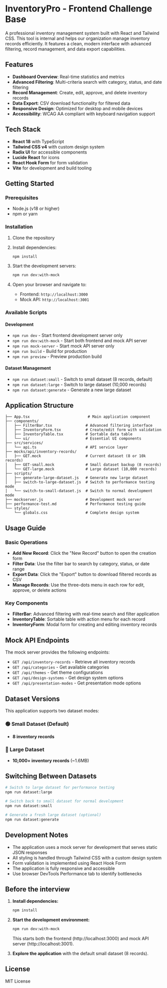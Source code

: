 # InventoryPro - Frontend Challenge Base

A professional inventory management system built with React and Tailwind CSS. This tool is internal and helps our organization manage inventory records efficiently. It features a clean, modern interface with advanced filtering, record management, and data export capabilities.

## Features

- **Dashboard Overview**: Real-time statistics and metrics
- **Advanced Filtering**: Multi-criteria search with category, status, and date filtering
- **Record Management**: Create, edit, approve, and delete inventory records
- **Data Export**: CSV download functionality for filtered data
- **Responsive Design**: Optimized for desktop and mobile devices
- **Accessibility**: WCAG AA compliant with keyboard navigation support

## Tech Stack

- **React 18** with TypeScript
- **Tailwind CSS v4** with custom design system
- **Radix UI** for accessible components
- **Lucide React** for icons
- **React Hook Form** for form validation
- **Vite** for development and build tooling

## Getting Started

### Prerequisites

- Node.js (v18 or higher)
- npm or yarn

### Installation

1. Clone the repository
2. Install dependencies:
   ```bash
   npm install
   ```

3. Start the development servers:
   ```bash
   npm run dev:with-mock
   ```

4. Open your browser and navigate to:
   - Frontend: `http://localhost:3000`
   - Mock API: `http://localhost:3001`

### Available Scripts

#### Development
- `npm run dev` - Start frontend development server only
- `npm run dev:with-mock` - Start both frontend and mock API server
- `npm run mock-server` - Start mock API server only  
- `npm run build` - Build for production
- `npm run preview` - Preview production build

#### Dataset Management
- `npm run dataset:small` - Switch to small dataset (8 records, default)
- `npm run dataset:large` - Switch to large dataset (10,000 records)
- `npm run dataset:generate` - Generate a new large dataset

## Application Structure

```
├── App.tsx                          # Main application component
├── components/
│   ├── FilterBar.tsx               # Advanced filtering interface
│   ├── InventoryForm.tsx           # Create/edit form with validation
│   ├── InventoryTable.tsx          # Sortable data table
│   └── ui/                         # Essential UI components
├── src/services/
│   └── api.ts                      # API service layer
├── mocks/api/inventory-records/
│   ├── GET.mock                    # Current dataset (8 or 10k records)
│   ├── GET-small.mock              # Small dataset backup (8 records)
│   └── GET-large.mock              # Large dataset (10,000 records)
├── scripts/
│   ├── generate-large-dataset.js   # Generate new large dataset
│   ├── switch-to-large-dataset.js  # Switch to performance testing mode
│   └── switch-to-small-dataset.js  # Switch to normal development mode
├── mockserver.js                   # Development mock server
├── performance-test.md             # Performance testing guide
└── styles/
    └── globals.css                 # Complete design system
```

## Usage Guide

### Basic Operations

- **Add New Record**: Click the "New Record" button to open the creation form
- **Filter Data**: Use the filter bar to search by category, status, or date range
- **Export Data**: Click the "Export" button to download filtered records as CSV
- **Manage Records**: Use the three-dots menu in each row for edit, approve, or delete actions

### Key Components

- **FilterBar**: Advanced filtering with real-time search and filter application
- **InventoryTable**: Sortable table with action menu for each record
- **InventoryForm**: Modal form for creating and editing inventory records

## Mock API Endpoints

The mock server provides the following endpoints:

- `GET /api/inventory-records` - Retrieve all inventory records
- `GET /api/categories` - Get available categories
- `GET /api/themes` - Get theme configurations
- `GET /api/design-systems` - Get design system options
- `GET /api/presentation-modes` - Get presentation mode options

## Dataset Versions

This application supports two dataset modes:

### 🟢 Small Dataset (Default)
- **8 inventory records**

### 🔴 Large Dataset 
- **10,000+ inventory records** (~1.6MB)

## Switching Between Datasets

```bash
# Switch to large dataset for performance testing
npm run dataset:large

# Switch back to small dataset for normal development  
npm run dataset:small

# Generate a fresh large dataset (optional)
npm run dataset:generate
```

## Development Notes

- The application uses a mock server for development that serves static JSON responses
- All styling is handled through Tailwind CSS with a custom design system
- Form validation is implemented using React Hook Form
- The application is fully responsive and accessible
- Use browser DevTools Performance tab to identify bottlenecks

## Before the interview

1. **Install dependencies:**
   ```bash
   npm install
   ```

2. **Start the development environment:**
   ```bash
   npm run dev:with-mock
   ```
   This starts both the frontend (http://localhost:3000) and mock API server (http://localhost:3001).

3. **Explore the application** with the default small dataset (8 records).

## License

MIT License